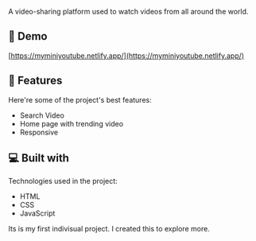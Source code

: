 <p id="description">A video-sharing platform used to watch videos from all around the world.</p>

<h2>🚀 Demo</h2>

[https://myminiyoutube.netlify.app/](https://myminiyoutube.netlify.app/)


  
  
<h2>🧐 Features</h2>

Here're some of the project's best features:

*   Search Video
*   Home page with trending video
*   Responsive

  
  
<h2>💻 Built with</h2>

Technologies used in the project:

*   HTML
*   CSS
*   JavaScript


Its is my first indivisual project. I created this to explore more.
